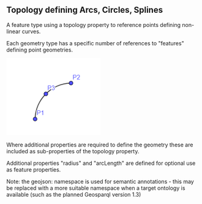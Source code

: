 ## Topology defining Arcs, Circles, Splines

A feature type using a topology property to reference points defining non-linear curves.

Each geometry type has a specific number of references to "features" defining point geometries.

![Example](assets/arc.png)

Where additional properties are required to define the geometry these are included as sub-properties of the topology property.

Additional properties "radius" and "arcLength" are defined for optional use as feature properties.

Note: the geojson: namespace is used for semantic annotations - this may be replaced with a more suitable namespace when a target ontology is available (such as the planned Geosparql version 1.3)



